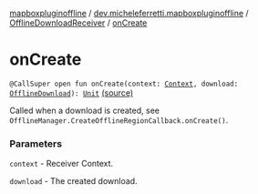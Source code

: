 [mapboxpluginoffline](../../index.md) / [dev.micheleferretti.mapboxpluginoffline](../index.md) / [OfflineDownloadReceiver](index.md) / [onCreate](./on-create.md)

# onCreate

`@CallSuper open fun onCreate(context: `[`Context`](https://developer.android.com/reference/android/content/Context.html)`, download: `[`OfflineDownload`](../../dev.micheleferretti.mapboxpluginoffline.model/-offline-download/index.md)`): `[`Unit`](https://kotlinlang.org/api/latest/jvm/stdlib/kotlin/-unit/index.html) [(source)](https://github.com/xit0c/mapbox-plugin-offline/tree/master/mapboxpluginoffline/src/main/java/dev/micheleferretti/mapboxpluginoffline/OfflineDownloadReceiver.kt#L183)

Called when a download is created, see `OfflineManager.CreateOfflineRegionCallback.onCreate()`.

### Parameters

`context` - Receiver Context.

`download` - The created download.